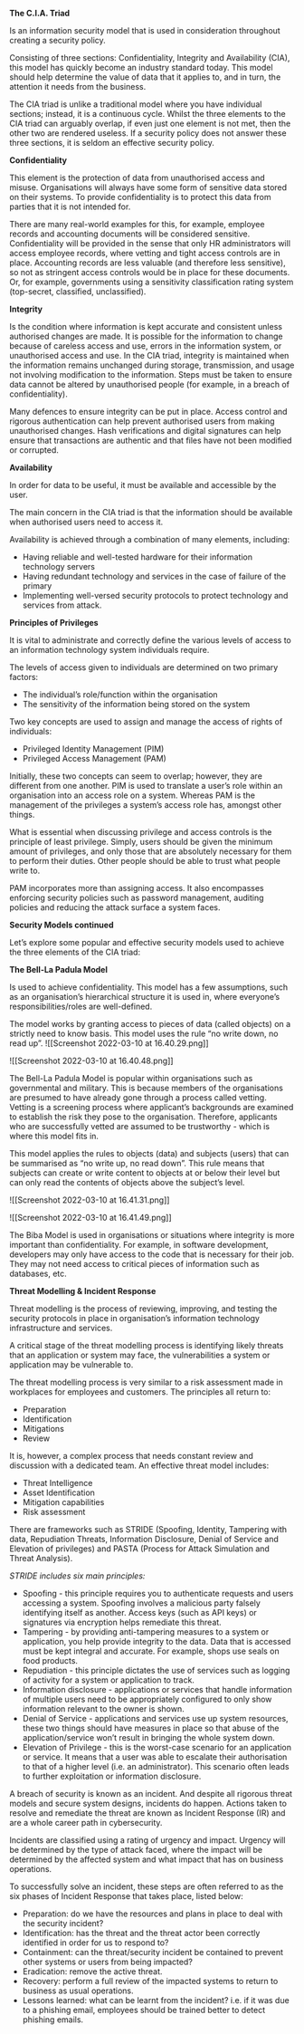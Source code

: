 **The C.I.A. Triad**

Is an information security model that is used in consideration throughout creating a security policy.

Consisting of three sections: Confidentiality, Integrity and Availability (CIA), this model has quickly become an industry standard today. This model should help determine the value of data that it applies to, and in turn, the attention it needs from the business.

The CIA triad is unlike a traditional model where you have individual sections; instead, it is a continuous cycle. Whilst the three elements to the CIA triad can arguably overlap, if even just one element is not met, then the other two are rendered useless. If a security policy does not answer these three sections, it is seldom an effective security policy.

**Confidentiality**

This element is the protection of data from unauthorised access and misuse. Organisations will always have some form of sensitive data stored on their systems. To provide confidentiality is to protect this data from parties that it is not intended for.

There are many real-world examples for this, for example, employee records and accounting documents will be considered sensitive. Confidentiality will be provided in the sense that only HR administrators will access employee records, where vetting and tight access controls are in place. Accounting records are less valuable (and therefore less sensitive), so not as stringent access controls would be in place for these documents. Or, for example, governments using a sensitivity classification rating system (top-secret, classified, unclassified).

**Integrity**

Is the condition where information is kept accurate and consistent unless authorised changes are made. It is possible for the information to change because of careless access and use, errors in the information system, or unauthorised access and use. In the CIA triad, integrity is maintained when the information remains unchanged during storage, transmission, and usage not involving modification to the information. Steps must be taken to ensure data cannot be altered by unauthorised people (for example, in a breach of confidentiality).

Many defences to ensure integrity can be put in place. Access control and rigorous authentication can help prevent authorised users from making unauthorised changes. Hash verifications and digital signatures can help ensure that transactions are authentic and that files have not been modified or corrupted.

**Availability**

In order for data to be useful, it must be available and accessible by the user.

The main concern in the CIA triad is that the information should be available when authorised users need to access it.

Availability is achieved through a combination of many elements, including:

-   Having reliable and well-tested hardware for their information technology servers
-   Having redundant technology and services in the case of failure of the primary
-   Implementing well-versed security protocols to protect technology and services from attack.

**Principles of Privileges**

It is vital to administrate and correctly define the various levels of access to an information technology system individuals require.

The levels of access given to individuals are determined on two primary factors:

-   The individual’s role/function within the organisation
-   The sensitivity of the information being stored on the system

Two key concepts are used to assign and manage the access of rights of individuals:

-   Privileged Identity Management (PIM)
-   Privileged Access Management (PAM)

Initially, these two concepts can seem to overlap; however, they are different from one another. PIM is used to translate a user’s role within an organisation into an access role on a system. Whereas PAM is the management of the privileges a system’s access role has, amongst other things.

What is essential when discussing privilege and access controls is the principle of least privilege. Simply, users should be given the minimum amount of privileges, and only those that are absolutely necessary for them to perform their duties. Other people should be able to trust what people write to.

PAM incorporates more than assigning access. It also encompasses enforcing security policies such as password management, auditing policies and reducing the attack surface a system faces.

**Security Models continued**

Let’s explore some popular and effective security models used to achieve the three elements of the CIA triad:

**The Bell-La Padula Model**

Is used to achieve confidentiality. This model has a few assumptions, such as an organisation’s hierarchical structure it is used in, where everyone’s responsibilities/roles are well-defined.

The model works by granting access to pieces of data (called objects) on a strictly need to know basis. This model uses the rule “no write down, no read up”.
![[Screenshot 2022-03-10 at 16.40.29.png]]

![[Screenshot 2022-03-10 at 16.40.48.png]]

The Bell-La Padula Model is popular within organisations such as governmental and military. This is because members of the organisations are presumed to have already gone through a process called vetting. Vetting is a screening process where applicant’s backgrounds are examined to establish the risk they pose to the organisation. Therefore, applicants who are successfully vetted are assumed to be trustworthy - which is where this model fits in.

This model applies the rules to objects (data) and subjects (users) that can be summarised as “no write up, no read down”. This rule means that subjects can create or write content to objects at or below their level but can only read the contents of objects above the subject’s level.

![[Screenshot 2022-03-10 at 16.41.31.png]]

![[Screenshot 2022-03-10 at 16.41.49.png]]

The Biba Model is used in organisations or situations where integrity is more important than confidentiality. For example, in software development, developers may only have access to the code that is necessary for their job. They may not need access to critical pieces of information such as databases, etc.

**Threat Modelling & Incident Response**

Threat modelling is the process of reviewing, improving, and testing the security protocols in place in organisation’s information technology infrastructure and services.

A critical stage of the threat modelling process is identifying likely threats that an application or system may face, the vulnerabilities a system or application may be vulnerable to.

The threat modelling process is very similar to a risk assessment made in workplaces for employees and customers. The principles all return to:

-   Preparation
-   Identification
-   Mitigations
-   Review

It is, however, a complex process that needs constant review and discussion with a dedicated team. An effective threat model includes:

-   Threat Intelligence
-   Asset Identification
-   Mitigation capabilities
-   Risk assessment

There are frameworks such as STRIDE (Spoofing, Identity, Tampering with data, Repudiation Threats, Information Disclosure, Denial of Service and Elevation of privileges) and PASTA (Process for Attack Simulation and Threat Analysis).

_STRIDE includes six main principles:_

-   Spoofing - this principle requires you to authenticate requests and users accessing a system. Spoofing involves a malicious party falsely identifying itself as another. Access keys (such as API keys) or signatures via encryption helps remediate this threat.
-   Tampering - by providing anti-tampering measures to a system or application, you help provide integrity to the data. Data that is accessed must be kept integral and accurate. For example, shops use seals on food products.
-   Repudiation - this principle dictates the use of services such as logging of activity for a system or application to track.
-   Information disclosure - applications or services that handle information of multiple users need to be appropriately configured to only show information relevant to the owner is shown.
-   Denial of Service - applications and services use up system resources, these two things should have measures in place so that abuse of the application/service won’t result in bringing the whole system down.
-   Elevation of Privilege - this is the worst-case scenario for an application or service. It means that a user was able to escalate their authorisation to that of a higher level (i.e. an administrator). This scenario often leads to further exploitation or information disclosure.

A breach of security is known as an incident. And despite all rigorous threat models and secure system designs, incidents do happen. Actions taken to resolve and remediate the threat are known as Incident Response (IR) and are a whole career path in cybersecurity.

Incidents are classified using a rating of urgency and impact. Urgency will be determined by the type of attack faced, where the impact will be determined by the affected system and what impact that has on business operations.

To successfully solve an incident, these steps are often referred to as the six phases of Incident Response that takes place, listed below:

-   Preparation: do we have the resources and plans in place to deal with the security incident?
-   Identification: has the threat and the threat actor been correctly identified in order for us to respond to?
-   Containment: can the threat/security incident be contained to prevent other systems or users from being impacted?
-   Eradication: remove the active threat.
-   Recovery: perform a full review of the impacted systems to return to business as usual operations.
-   Lessons learned: what can be learnt from the incident? i.e. if it was due to a phishing email, employees should be trained better to detect phishing emails.

